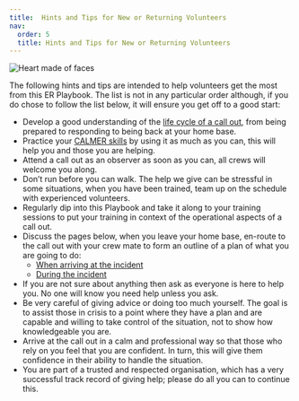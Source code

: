```yaml
---
title:  Hints and Tips for New or Returning Volunteers
nav:
  order: 5
  title: Hints and Tips for New or Returning Volunteers
---
```


![Heart made of faces](/images/heart.png)

The following hints and tips are intended to help volunteers get the most from this ER Playbook. The list is not in any particular order although, if you do chose to follow the list below, it will ensure you get off to a good start:

* Develop a good understanding of the [life cycle of a call out](/../../lifecycle), from being prepared to responding to being back at your home base.
* Practice your [CALMER skills](/../../calmer) by using it as much as you can, this will help you and those you are helping.
* Attend a call out as an observer as soon as you can, all crews will welcome you along.
* Don’t run before you can walk. The help we give can be stressful in some situations, when you have been trained, team up on the schedule with experienced volunteers.
* Regularly dip into this Playbook and take it along to your training sessions to put your training in context of the operational aspects of a call out.
* Discuss the pages below, when you leave your home base, en-route to the call out with your crew mate to form an outline of a plan of what you are going to do:
  * [When arriving at the incident](../../phases/arriving)
  * [During the incident](../../phases/during)
* If you are not sure about anything then ask as everyone is here to help you. No one will know you need help unless you ask.
* Be very careful of giving advice or doing too much yourself. The goal is to assist those in crisis to a point where they have a plan and are capable and willing to take control of the situation, not to show how knowledgeable you are.
* Arrive at the call out in a calm and professional way so that those who rely on you feel that you are confident. In turn, this will give them confidence in their ability to handle the situation.
* You are part of a trusted and respected organisation, which has a very successful track record of giving help; please do all you can to continue this.
